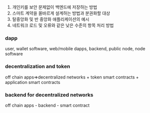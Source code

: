 1. 개인키를 보안 문제없이 백엔드에 저장하는 방법
2. 스마트 계약을 올바르게 설계하는 방법과 분권화할 대상
3. 탈중앙화 및 반 중앙화 애플리케이션의 예시
4. 네트워크 로드 및 오류와 같은 낮은 수준의 항목 처리 방법

### dapp <br>
user, wallet software, web/mobile dapps, backend, public node, node software<br>

### decentralization and token
off chain apps=>decentralized networks + token smart contracts + application smart contracts

### backend for decentralized networks
off chain apps - backend - smart contract

